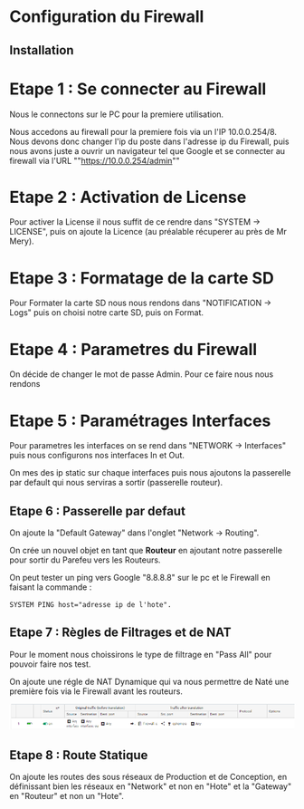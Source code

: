 # **Configuration du Firewall**

## Installation

# Etape 1 : Se connecter au Firewall

Nous le connectons sur le PC pour la premiere utilisation.

Nous accedons au firewall pour la premiere fois via un l'IP 10.0.0.254/8.
Nous devons donc changer l'ip du poste dans l'adresse ip du Firewall, puis nous avons juste a ouvrir un navigateur tel que Google et se connecter au firewall via l'URL ""https://10.0.0.254/admin""

# Etape 2 : Activation de License 

Pour activer la License il nous suffit de ce rendre dans "SYSTEM -> LICENSE", puis on ajoute la Licence (au préalable récuperer au près de Mr Mery).

# Etape 3 : Formatage de la carte SD

Pour Formater la carte SD nous nous rendons dans "NOTIFICATION -> Logs" puis on choisi notre carte SD, puis on Format.

# Etape 4 : Parametres du Firewall

On décide de changer le mot de passe Admin.
Pour ce faire nous nous rendons

# Etape 5 : Paramétrages Interfaces

Pour parametres les interfaces on se rend dans "NETWORK -> Interfaces" puis nous configurons nos interfaces In et Out.

On mes des ip static sur chaque interfaces puis nous ajoutons la passerelle par default qui nous serviras a sortir (passerelle routeur).

## Etape 6 : Passerelle par defaut

On ajoute la "Default Gateway" dans l'onglet "Network -> Routing".

On crée un nouvel objet en tant que **Routeur** en ajoutant notre passerelle pour sortir du Parefeu vers les Routeurs.

On peut tester un ping vers Google "8.8.8.8" sur le pc et le Firewall en faisant la commande :  

    SYSTEM PING host="adresse ip de l'hote".



## Etape 7 : Règles de Filtrages et de NAT

Pour le moment nous choissirons le type de filtrage en "Pass All" pour pouvoir faire nos test.

On ajoute une régle de NAT Dynamique qui va nous permettre de Naté une première fois via le Firewall avant les routeurs.

![Règle de NAT](img/Regle-NAT.png) 

## Etape 8 : Route Statique

On ajoute les routes des sous réseaux de Production et de Conception, en définissant bien les réseaux en "Network" et non en "Hote" et la "Gateway" en "Routeur" et non un "Hote".

